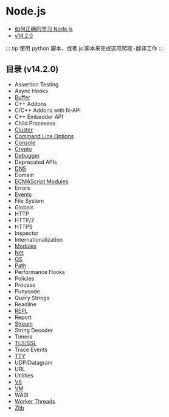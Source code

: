 # Node.js

- [如何正确的学习 Node.js](https://cnodejs.org/topic/5ab3166be7b166bb7b9eccf7)
- [v14.2.0](https://nodejs.org/dist/latest-v14.x/docs/api/)

::: tip
使用 python 脚本，或者 js 脚本来完成这项爬取+翻译工作
:::

## 目录 (v14.2.0)

- Assertion Testing
- Async Hooks
- [Buffer]()
- C++ Addons
- C/C++ Addons with N-API
- C++ Embedder API
- Child Processes
- [Cluster]()
- [Command Line Options]()
- [Console]()
- [Crypto]()
- [Debugger]()
- Deprecated APIs
- [DNS]()
- Domain
- [ECMAScript Modules]()
- Errors
- [Events]()
- File System
- Globals
- HTTP
- HTTP/2
- HTTPS
- Inspector
- Internationalization
- [Modules]()
- [Net]()
- [OS]()
- [Path]()
- Performance Hooks
- Policies
- Process
- Punycode
- Query Strings
- Readline
- [REPL]()
- Report
- [Stream]()
- String Decoder
- Timers
- [TLS/SSL]()
- Trace Events
- [TTY]()
- UDP/Datagram
- URL
- Utilities
- [V8]()
- [VM]()
- WASI
- [Worker Threads]()
- [Zlib]()
